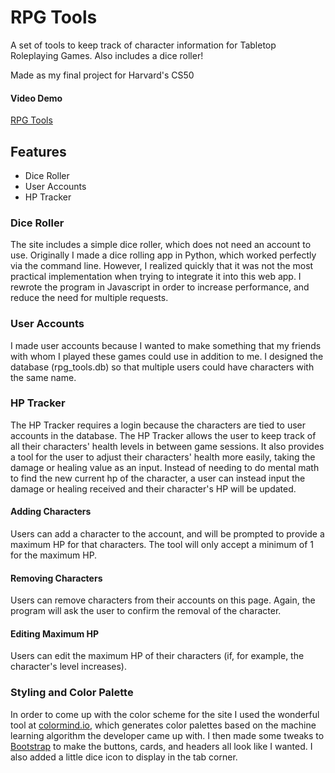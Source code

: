 # RPG Tools

A set of tools to keep track of character information for Tabletop Roleplaying
Games. Also includes a dice roller!

Made as my final project for Harvard's CS50

#### Video Demo 

[RPG Tools](https://youtu.be/x9eLf6_0TF4)

## Features

* Dice Roller
* User Accounts
* HP Tracker

### Dice Roller

The site includes a simple dice roller, which does not need an account to use.
Originally I made a dice rolling app in Python, which worked perfectly via the
command line. However, I realized quickly that it was not the most practical
implementation when trying to integrate it into this web app. I rewrote the
program in Javascript in order to increase performance, and reduce the need for
multiple requests.

### User Accounts

I made user accounts because I wanted to make something that my friends with
whom I played these games could use in addition to me. I designed the database
(rpg\_tools.db) so that multiple users could have characters with the same name.

### HP Tracker

The HP Tracker requires a login because the characters are tied to user accounts
in the database. The HP Tracker allows the user to keep track of all their
characters' health levels in between game sessions. It also provides a tool for
the user to adjust their characters' health more easily, taking the damage or
healing value as an input. Instead of needing to do mental math to find the new
current hp of the character, a user can instead input the damage or healing
received and their character's HP will be updated.

#### Adding Characters

Users can add a character to the account, and will be prompted to provide a
maximum HP for that characters. The tool will only accept a minimum of 1 for the
maximum HP.

#### Removing Characters

Users can remove characters from their accounts on this page. Again, the program
will ask the user to confirm the removal of the character.

#### Editing Maximum HP

Users can edit the maximum HP of their characters (if, for example, the
character's level increases).

### Styling and Color Palette

In order to come up with the color scheme for the site I used the wonderful
tool at [colormind.io](http://colormind.io), which generates color palettes based on
the machine learning algorithm the developer came up with. I then made some
tweaks to [Bootstrap](https://getbootstrap.com) to make the buttons, cards, and
headers all look like I wanted. I also added a little dice icon to display in
the tab corner.
